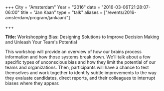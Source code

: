 +++
City = "Amsterdam"
Year = "2016"
date = "2016-03-06T21:28:07-06:00"
title = "Jan Kaan"
type = "talk"
aliases = ["/events/2016-amsterdam/program/jankaan/"]

+++

<div class="col-12">
<p><strong>Title:</strong> Workshopping Bias: Designing Solutions to Improve Decision Making and Unleash Your Team's Potential</p>

<p>This workshop will provide an overview of how our brains process information and how those systems break down. We'll talk about a few specific types of unconscious bias and how they limit the potential of our teams and organizations. Then, participants will have a chance to test themselves and work together to identify subtle improvements to the way they evaluate candidates, direct reports, and their colleagues to interrupt biases where they appear.
</p>

</div>
